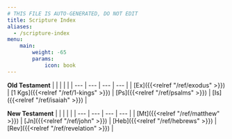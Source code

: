 ```yaml
---
# THIS FILE IS AUTO-GENERATED, DO NOT EDIT
title: Scripture Index
aliases:
  - /scripture-index
menu:
    main:
        weight: -65
        params:
            icon: book
---
```


**Old Testament**
|  |  |  |  |
| --- | --- | --- | --- |
| [Ex]({{<relref "/ref/exodus" >}}) | [1 Kgs]({{<relref "/ref/1-kings" >}}) | [Ps]({{<relref "/ref/psalms" >}}) | [Is]({{<relref "/ref/isaiah" >}}) |

**New Testament**
|  |  |  |  |
| --- | --- | --- | --- |
| [Mt]({{<relref "/ref/matthew" >}}) | [Jn]({{<relref "/ref/john" >}}) | [Heb]({{<relref "/ref/hebrews" >}}) | [Rev]({{<relref "/ref/revelation" >}}) |
